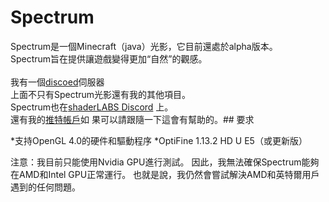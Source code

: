 # Spectrum
Spectrum是一個Minecraft（java）光影，它目前還處於alpha版本。</br> Spectrum旨在提供讓遊戲變得更加“自然”的觀感。
</br></br>我有一個[discoed](https://discordapp.com/invite/Pj7aXg3)伺服器</br>上面不只有Spectrum光影還有我的其他項目。
</br>Spectrum也在[shaderLABS Discord](https://discord.gg/RpzWN9S) 上。</br>還有我的[推特帳戶](https://twitter.com/ZombyeTweets)如
果可以請跟隨一下這會有幫助的。## 要求

*支持OpenGL 4.0的硬件和驅動程序
*OptiFine 1.13.2 HD U E5（或更新版）

注意：我目前只能使用Nvidia GPU進行測試。
因此，我無法確保Spectrum能夠在AMD和Intel GPU正常運行。
也就是說，我仍然會嘗試解決AMD和英特爾用戶遇到的任何問題。
